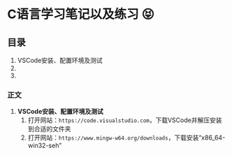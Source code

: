 # C语言学习笔记以及练习 :stuck_out_tongue_closed_eyes:
## 目录
1. VSCode安装、配置环境及测试 
2. 
3. 
### 正文
1. **VSCode安装、配置环境及测试**
   1. 打开网站：`https://code.visualstudio.com`，下载VSCode并解压安装到合适的文件夹
   2. 打开网站：`https://www.mingw-w64.org/downloads`，下载安装“x86_64-win32-seh”
